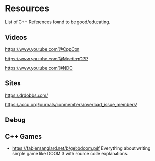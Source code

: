 # Resources
List of C++ References found to be good/educating.

## Videos
https://www.youtube.com/@CppCon 

https://www.youtube.com/@MeetingCPP

https://www.youtube.com/@NDC 


## Sites
https://drdobbs.com/

https://accu.org/journals/nonmembers/overload_issue_members/ 

## Debug

## C++ Games
* https://fabiensanglard.net/b/gebbdoom.pdf Everything about writing simple game like DOOM 3 with source code explanations.
